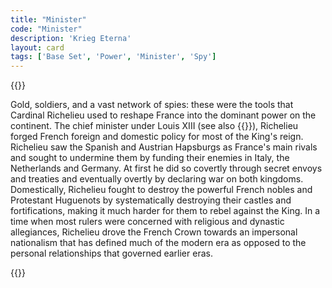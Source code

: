 ```yaml
---
title: "Minister"
code: "Minister"
description: 'Krieg Eterna'
layout: card
tags: ['Base Set', 'Power', 'Minister', 'Spy']
---
```

{{<card-detail-page code="Minister" artwork="Portrait of Cardinal Richelieu by Philippe de Champaigne (1642)" attr="William Shakespeare" book="Richard III">}}
<p>
Gold, soldiers, and a vast network of spies: these were the tools that Cardinal Richelieu used to reshape France into the dominant power on the continent. The chief minister under Louis XIII (see also {{<cardlink name="Traitor King" code="traitor-king">}}), Richelieu forged French foreign and domestic policy for most of the King's reign. Richelieu saw the Spanish and Austrian Hapsburgs as France's main rivals and sought to undermine them by funding their enemies in Italy, the Netherlands and Germany. At first he did so covertly through secret envoys and treaties and eventually overtly by declaring war on both kingdoms. Domestically, Richelieu fought to destroy the powerful French nobles and Protestant Huguenots by systematically destroying their castles and fortifications, making it much harder for them to rebel against the King. In a time when most rulers were concerned with religious and dynastic allegiances, Richelieu drove the French Crown towards an impersonal nationalism that has defined much of the modern era as opposed to the personal relationships that governed earlier eras.
</p>
{{</card-detail-page>}}